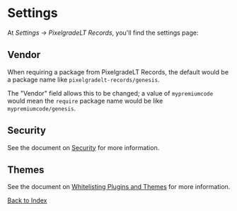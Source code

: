 # Settings

At _Settings &rarr; PixelgradeLT Records_, you'll find the settings page:

## Vendor

When requiring a package from PixelgradeLT Records, the default would be a package name like `pixelgradelt-records/genesis`.

The "Vendor" field allows this to be changed; a value of `mypremiumcode` would mean the `require` package name would be like `mypremiumcode/genesis`.

## Security

See the document on [Security](security.md) for more information.

## Themes

See the document on [Whitelisting Plugins and Themes](whitelisting.md) for more information.

[Back to Index](index.md)
